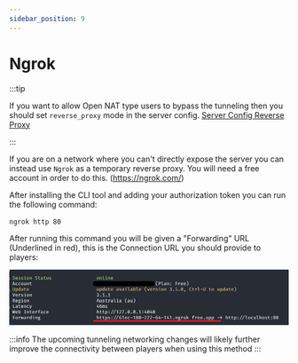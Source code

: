 ```yaml
---
sidebar_position: 9
---
```


# Ngrok


:::tip

If you want to allow Open NAT type users to bypass the tunneling then you should
set `reverse_proxy` mode in the server config. [Server Config Reverse Proxy](./configuration.md#reverse-proxy)

:::

If you are on a network where you can't directly expose the server you can instead use `Ngrok` as a temporary reverse proxy. 
You will need a free account in order to do this. (https://ngrok.com/)

After installing the CLI tool and adding your authorization token you can run the following command:

```sh
ngrok http 80 
```

After running this command you will be given a "Forwarding" URL (Underlined in red), this is the Connection URL you should provide to players:

![Ngrok](./img/ngrok.png)



:::info
The upcoming tunneling networking changes will likely further improve the connectivity between players when
using this method
:::
